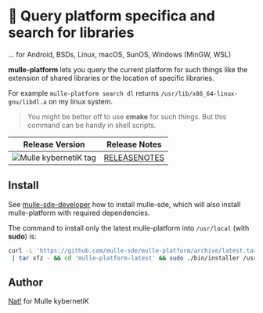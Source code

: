# 👠 Query platform specifica and search for libraries

... for Android, BSDs, Linux, macOS, SunOS, Windows (MinGW, WSL)

**mulle-platform** lets you query the current platform for such things like the
extension of shared libraries or the location of specific libraries.

For example `mulle-platform search dl` returns
`/usr/lib/x86_64-linux-gnu/libdl.a` on my linux system.

> You might be better off to use **cmake** for such things. But this
> command can be handy in shell scripts.

| Release Version                                       | Release Notes
|-------------------------------------------------------|--------------
| ![Mulle kybernetiK tag](https://img.shields.io/github/tag/mulle-sde/mulle-platform.svg?branch=release)  | [RELEASENOTES](RELEASENOTES.md) |











## Install

See [mulle-sde-developer](//github.com/mulle-sde/mulle-sde-developer) how to
install mulle-sde, which will also install mulle-platform with required
dependencies.

The command to install only the latest mulle-platform into
`/usr/local` (with **sudo**) is:

``` bash
curl -L 'https://github.com/mulle-sde/mulle-platform/archive/latest.tar.gz' \
 | tar xfz - && cd 'mulle-platform-latest' && sudo ./bin/installer /usr/local
```



## Author

[Nat!](https://mulle-kybernetik.com/weblog) for Mulle kybernetiK


